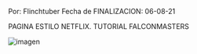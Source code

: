 Por: Flinchtuber
Fecha de FINALIZACION: 06-08-21

PAGINA ESTILO NETFLIX. TUTORIAL FALCONMASTERS

![imagen](https://user-images.githubusercontent.com/72756232/128573583-03ebdbe2-40c8-45a7-b20d-3ebe1af44da6.png)
